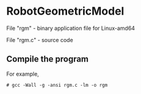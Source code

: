 # RobotGeometricModel

File "rgm" - binary application file for Linux-amd64

File "rgm.c" - source code

## Compile the program

For example,

````
# gcc -Wall -g -ansi rgm.c -lm -o rgm
````
